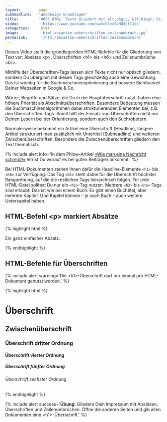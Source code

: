 ```yaml
---
layout:        page
subheadline:   'Webdesign Grundlagen'
title:         '#003 HTML: Texte gliedern mit &lt;p&gt;, &lt;h1&gt; bis &lt;h6&gt; und &lt;br&gt;'
video:          'https://www.youtube.com/watch?v=54Nd3otI1ds'
categories:     html
image:          'html-absaetze-ueberschriften-zeilenumbruch.jpg'
permalink:      '/html/absaetze-ueberschriften-zeilenumbruch/'
---
```

Dieses Video stellt die grundlegenden HTML-Befehle für die Gliederung von Text vor: Absätze &lt;p&gt;, Überschriften &lt;h1&gt; bis &lt;h6&gt; und Zeilenumbrüche &lt;br&gt;.
<!--more-->

Mithilfe der Überschriften-Tags lassen sich Texte nicht nur optisch gliedern, sondern Du übergibst mit diesen Tags gleichzeitig auch eine Gewichtung. Das ist wichtig für die Suchmaschinenoptimierung und bessere Sichtbarkeit Deiner Webseiten in Google & Co.

Wörter, Begriffe und Sätze, die Du in der Hauptüberschrift nutzt, haben eine höhere Priorität als Abschnittsüberschriften. Beson­dere Bedeutung messen die Suchmaschinenalgorithmen dabei strukturierenden Ele­menten bei, z.B. den Überschriften-Tags. Somit hilft der Einsatz von Überschriften nicht nur Deinen Lesern bei der Orientierung, sondern auch den Suchrobotern.

Normalerweise bekommt ein Artikel eine Überschrift (Headline), längere Artikel strukturiert man zusätzlich mit Untertitel (Subheadline) und weiteren Zwischenüber­schriften. Besonders die Zwischenüberschriften gliedern den Text thematisch.

{% include alert info='In dem Phlow-Artikel <a href="http://magazin.phlow.de/text/meldung-nachricht-news/">»Wie man eine Nachricht schreibt!«</a> lernst Du worauf es bei guten Beiträgen ankommt.' %}

Bei HTML-Dokumenten stehen Ihnen dafür die Headline-Elemente `<h1>` bis `<h6>` zur Verfügung. Das Tag `<h1>` steht dabei für die Überschrift höchster Rangordnung, auf die die restlichen Tags hierarchisch folgen. Für jede HTML-Datei solltest Du nur ein `<h1>`-Tag nutzen. Mehrere `<h2>` bis `<h6>`-Tags sind erlaubt. Das ist wie bei einem Buch: Es gibt einen Buchtitel, aber mehrere Kapitel. Und Kapitel können – je nach Buch – auch weitere Unterkapitel haben.




## HTML-Befehl &lt;p&gt; markiert Absätze

{% highlight html %}
<p>Ein ganz einfacher Absatz.</p>
{% endhighlight %}

## HTML-Befehle für Überschriften

{% include alert warning='Die &lt;h1&gt;-Überschrift darf nur einmal pro HTML-Dokument genutzt werden.' %}

{% highlight html %}
<h1>Überschrift</h1>
<h2>Zwischenüberschrift</h2>
<h3>Überschrift dritter Ordnung</h3>
<h4>Überschrift vierter Ordnung</h4>
<h5>Überschrift fünfter Ordnung</h5>
<h6>Überschrift sechster Ordnung</h6>
{% endhighlight %}



{% include alert success='**Übung:** Gliedere Dein Impressum mit Absätzen, Überschriften und Zeilenumbrüchen. Öffne die anderen Seiten und gib allen Dokumenten eine &lt;h1&gt;-Überschrift.' %}
